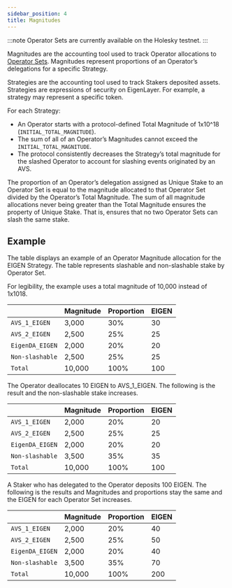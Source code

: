 ```yaml
---
sidebar_position: 4
title: Magnitudes
---
```


:::note
Operator Sets are currently available on the Holesky testnet.
:::

Magnitudes are the accounting tool used to track Operator allocations to [Operator Sets](operator-sets.md). Magnitudes represent proportions 
of an Operator’s delegations for a specific Strategy.

Strategies are the accounting tool used to track Stakers deposited assets. Strategies are expressions of security on EigenLayer. 
For example, a strategy may represent a specific token.

For each Strategy:
* An Operator starts with a protocol-defined Total Magnitude of 1x10^18 (`INITIAL_TOTAL_MAGNITUDE`).
* The sum of all of an Operator’s Magnitudes cannot exceed the `INITIAL_TOTAL_MAGNITUDE`.
* The protocol consistently decreases the Strategy’s total magnitude for the slashed Operator to account for slashing events originated by an AVS.

The proportion of an Operator’s delegation assigned as Unique Stake to an Operator Set is equal to the magnitude allocated 
to that Operator Set divided by the Operator’s Total Magnitude. The sum of all magnitude allocations never being greater 
than the Total Magnitude ensures the property of Unique Stake. That is, ensures that no two Operator Sets can slash the same stake.

## Example

The table displays an example of an Operator Magnitude allocation for the EIGEN Strategy. The table represents slashable 
and non-slashable stake by Operator Set.

For legibility, the example uses a total magnitude of 10,000 instead of 1x1018.

|  | Magnitude | Proportion | EIGEN |
| :---- | :---- | :---- | :---- |
| `AVS_1_EIGEN` | 3,000 | 30% | 30 |
| `AVS_2_EIGEN` | 2,500 | 25% | 25 |
| `EigenDA_EIGEN` | 2,000 | 20% | 20 |
| `Non-slashable` | 2,500 | 25% | 25 |
| `Total` | 10,000 | 100% | 100 |

The Operator deallocates 10 EIGEN to AVS_1_EIGEN. The following is the result and the non-slashable stake increases. 

|  | Magnitude | Proportion | EIGEN |
| :---- | :---- | :---- | :---- |
| `AVS_1_EIGEN` | 2,000 | 20% | 20 |
| `AVS_2_EIGEN` | 2,500 | 25% | 25 |
| `EigenDA_EIGEN` | 2,000 | 20% | 20 |
| `Non-slashable` | 3,500 | 35% | 35 |
| `Total`  | 10,000 | 100% | 100 |

A Staker who has delegated to the Operator deposits 100 EIGEN. The following is the results and Magnitudes and proportions 
stay the same and the EIGEN for each Operator Set increases. 

|  | Magnitude | Proportion | EIGEN |
| :---- | :---- | :---- | :---- |
| `AVS_1_EIGEN` | 2,000 | 20% | 40 |
| `AVS_2_EIGEN` | 2,500 | 25% | 50 |
| `EigenDA_EIGEN` | 2,000 | 20% | 40 |
| `Non-slashable` | 3,500 | 35% | 70 |
| `Total`  | 10,000 | 100% | 200 |
